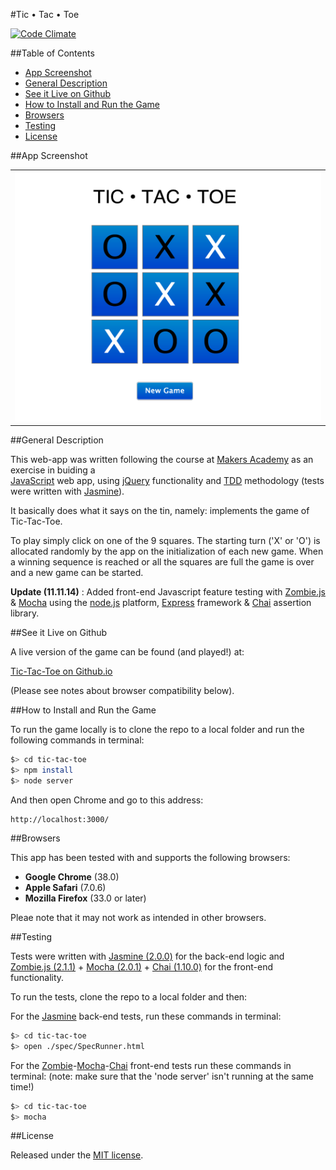#Tic • Tac • Toe

[![Code Climate](https://codeclimate.com/github/nadavmatalon/tic-tac-toe/badges/gpa.svg)](https://codeclimate.com/github/nadavmatalon/tic-tac-toe)

##Table of Contents

* [App Screenshot](#app-screenshot)
* [General Description](#general-description)
* [See it Live on Github](#see-it-live-on-github)
* [How to Install and Run the Game](#how-to-install-and-run-the-game)
* [Browsers](#browsers)
* [Testing](#testing)
* [License](#license)


##App Screenshot

<table>
	<tr>
		<td align="center">
			<a href="https://raw.githubusercontent.com/nadavmatalon/tic-tac-toe/master/public/images/tic-tac-toe-screenshot.png">
				<img src="/public/images/tic-tac-toe-screenshot.png" width="500" height="400" />
			</a>
		</td>
	</tr>
</table>


##General Description

This web-app was written following the course at 
[Makers Academy](http://www.makersacademy.com/) 
as an exercise in buiding a  
[JavaScript](http://en.wikipedia.org/wiki/JavaScript) web app, 
using [jQuery](http://jquery.com) functionality and 
[TDD](http://en.wikipedia.org/wiki/Test-driven_development) 
methodology (tests were written with 
[Jasmine](http://jasmine.github.io/2.0/introduction.html)).


It basically does what it says on the tin, namely: implements the game of 
Tic-Tac-Toe. 

To play simply click on one of the 9 squares. The starting turn ('X' or 'O') 
is allocated randomly by the app on the initialization of each new game. When 
a winning sequence is reached or all the squares are full the game is over 
and a new game can be started.

__Update (11.11.14)__ : Added front-end Javascript feature testing with 
[Zombie.js](http://zombie.labnotes.org/) &amp; 
[Mocha](https://www.npmjs.org/package/mocha) using 
the [node.js](http://nodejs.org/) platform, [Express](http://expressjs.com/) framework 
&amp; [Chai](http://chaijs.com/) assertion library.


##See it Live on Github
			
A live version of the game can be found (and played!) at:

[Tic-Tac-Toe on Github.io](http://nadavmatalon.github.io/tic-tac-toe/)

(Please see notes about browser compatibility below).


##How to Install and Run the Game

To run the game locally is to clone the repo to a local folder 
and run the following commands in terminal:

```bash
$> cd tic-tac-toe
$> npm install
$> node server
```
And then open Chrome and go to this address:

```
http://localhost:3000/
```


##Browsers

This app has been tested with and supports the following browsers:

* __Google Chrome__ (38.0)
* __Apple Safari__ (7.0.6)
* __Mozilla Firefox__ (33.0 or later)

Pleae note that it may not work as intended in other browsers.


##Testing

Tests were written with [Jasmine (2.0.0)](http://jasmine.github.io/2.0/introduction.html) 
for the back-end logic and 
[Zombie.js (2.1.1)](http://zombie.labnotes.org/) + 
[Mocha (2.0.1)](https://www.npmjs.org/package/mocha) +
[Chai (1.10.0)](http://chaijs.com/) 
for the front-end functionality.

To run the tests, clone the repo to a local folder and then: 

For the [Jasmine](http://jasmine.github.io/2.0/introduction.html) back-end tests, 
run these commands in terminal:

```bash
$> cd tic-tac-toe
$> open ./spec/SpecRunner.html
```

For the [Zombie](http://zombie.labnotes.org/)-[Mocha](https://www.npmjs.org/package/mocha)-[Chai](http://chaijs.com/) 
front-end tests run these commands in terminal:
(note: make sure that the 'node server' isn't running at the same time!)

```bash
$> cd tic-tac-toe
$> mocha
```


##License

<p>Released under the <a href="http://www.opensource.org/licenses/MIT">MIT license</a>.</p>



